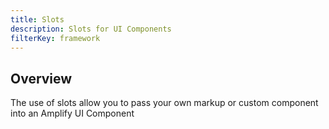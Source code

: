 ```yaml
---
title: Slots
description: Slots for UI Components
filterKey: framework
---
```


## Overview

The use of slots allow you to pass your own markup or custom component into an Amplify UI Component
